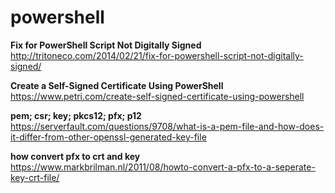 # powershell

**Fix for PowerShell Script Not Digitally Signed**  
http://tritoneco.com/2014/02/21/fix-for-powershell-script-not-digitally-signed/  

**Create a Self-Signed Certificate Using PowerShell**  
https://www.petri.com/create-self-signed-certificate-using-powershell  

**pem; csr; key; pkcs12; pfx; p12**  
https://serverfault.com/questions/9708/what-is-a-pem-file-and-how-does-it-differ-from-other-openssl-generated-key-file  

**how convert pfx to crt and key**  
https://www.markbrilman.nl/2011/08/howto-convert-a-pfx-to-a-seperate-key-crt-file/  



